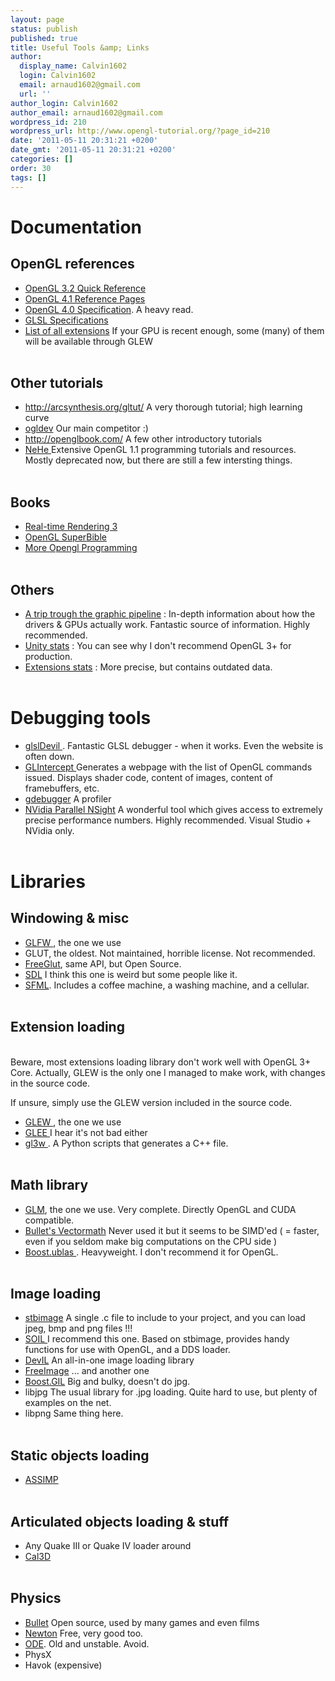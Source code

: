 ```yaml
---
layout: page
status: publish
published: true
title: Useful Tools &amp; Links
author:
  display_name: Calvin1602
  login: Calvin1602
  email: arnaud1602@gmail.com
  url: ''
author_login: Calvin1602
author_email: arnaud1602@gmail.com
wordpress_id: 210
wordpress_url: http://www.opengl-tutorial.org/?page_id=210
date: '2011-05-11 20:31:21 +0200'
date_gmt: '2011-05-11 20:31:21 +0200'
categories: []
order: 30
tags: []
---
```

<h1>Documentation</h1><p></p>
<h2>OpenGL references</h2></p>
<ul>
<li><a href="http://www.khronos.org/files/opengl-quick-reference-card.pdf">OpenGL 3.2 Quick Reference</a></li>
<li><a href="http://www.opengl.org/sdk/docs/man4/">OpenGL 4.1 Reference Pages</a></li>
<li><a href="http://www.opengl.org/registry/doc/glspec40.core.20100311.pdf">OpenGL 4.0 Specification</a>. A heavy read.</li>
<li><a href="http://www.opengl.org/registry/doc/GLSLangSpec.4.10.6.clean.pdf">GLSL Specifications</a></li>
<li><a href="http://www.opengl.org/registry/">List of all extensions</a> If your GPU is recent enough, some (many) of them will be available through GLEW</li><br />
</ul></p>
<h2>Other tutorials</h2></p>
<ul>
<li><a href="http://arcsynthesis.org/gltut/" target="_blank">http://arcsynthesis.org/gltut/</a> A very thorough tutorial; high learning curve</li>
<li><a href="http://ogldev.atspace.co.uk/index.html">ogldev</a> Our main competitor :)</li>
<li><a href="http://openglbook.com/">http://openglbook.com/</a> A few other introductory tutorials</li>
<li><a href="http://nehe.gamedev.net/">NeHe </a>Extensive OpenGL 1.1 programming tutorials and resources. Mostly deprecated now, but there are still a few intersting things.</li><br />
</ul></p>
<h2>Books</h2></p>
<ul>
<li><a href="http://www.realtimerendering.com/">Real-time Rendering 3</a></li>
<li><a href="http://www.openglsuperbible.com/">OpenGL SuperBible</a></li>
<li><a href="http://glbook.gamedev.net/GLBOOK/glbook.gamedev.net/moglgp/index.html">More Opengl Programming</a></li><br />
</ul></p>
<h2>Others</h2></p>
<ul>
<li><a href="http://fgiesen.wordpress.com/2011/07/09/a-trip-through-the-graphics-pipeline-2011-index/">A trip trough the graphic pipeline</a> : In-depth information about how the drivers &amp; GPUs actually work. Fantastic source of information. Highly recommended.</li>
<li><a href="http://stats.unity3d.com/web/gpu.html">Unity stats</a> : You can see why I don't recommend OpenGL 3+ for production.</li>
<li><a href="http://feedback.wildfiregames.com/report/opengl/">Extensions stats</a> : More precise, but contains outdated data.</li><br />
</ul></p>
<h1>Debugging tools</h1></p>
<ul>
<li><a href="http://cumbia.informatik.uni-stuttgart.de/glsldevil/" target="_blank">glslDevil </a>. Fantastic GLSL debugger - when it works. Even the website is often down.</li>
<li><a href="http://glintercept.nutty.org/" target="_blank">GLIntercept </a>Generates a webpage with the list of OpenGL commands issued. Displays shader code, content of images, content of framebuffers, etc.</li>
<li><a href="http://www.gremedy.com/" target="_blank">gdebugger</a> A profiler</li>
<li><a href="http://developer.nvidia.com/nvidia-parallel-nsight">NVidia Parallel NSight</a> A wonderful tool which gives access to extremely precise performance numbers. Highly recommended. Visual Studio + NVidia only.</li><br />
</ul></p>
<h1>Libraries</h1></p>
<h2>Windowing &amp; misc</h2></p>
<ul>
<li><a href="http://www.glfw.org/">GLFW </a>, the one we use</li>
<li>GLUT, the oldest. Not maintained, horrible license. Not recommended.</li>
<li><a href="http://freeglut.sourceforge.net/">FreeGlut</a>, same API, but Open Source.</li>
<li><a href="http://www.libsdl.org/">SDL</a> I think this one is weird but some people like it.</li>
<li><a href="http://www.sfml-dev.org/index-fr.php">SFML</a>. Includes a coffee machine, a washing machine, and a cellular.</li><br />
</ul></p>
<h2>Extension loading</h2><br />
Beware, most extensions loading library don't work well with OpenGL 3+ Core. Actually, GLEW is the only one I managed to make work, with changes in the source code.</p>
<p>If unsure, simply use the GLEW version included in the source code.</p>
<ul>
<li><a href="http://glew.sourceforge.net/">GLEW </a>, the one we use</li>
<li><a href="http://elf-stone.com/glee.php">GLEE </a>I hear it's not bad either</li>
<li><a href="https://github.com/skaslev/gl3w/wiki">gl3w </a>. A Python scripts that generates a C++ file.</li><br />
</ul></p>
<h2>Math library</h2></p>
<ul>
<li><a href="http://glm.g-truc.net/">GLM</a>, the one we use. Very complete. Directly OpenGL and CUDA compatible.</li>
<li><a href="http://bulletphysics.com/Bullet/BulletFull/">Bullet's Vectormath</a> Never used it but it seems to be SIMD'ed ( = faster, even if you seldom make big computations on the CPU side )</li>
<li><a href="http://www.boost.org/">Boost.ublas </a>. Heavyweight. I don't recommend it for OpenGL.</li><br />
</ul></p>
<h2>Image loading</h2></p>
<ul>
<li><a href="http://nothings.org/">stbimage</a> A single .c file to include to your project, and you can load jpeg, bmp and png files !!!</li>
<li><a title="SOIL" href="http://www.lonesock.net/soil.html">SOIL </a>I recommend this one. Based on stbimage, provides handy functions for use with OpenGL, and a DDS loader.</li>
<li><a href="http://openil.sourceforge.net/" target="_blank">DevIL</a> An all-in-one image loading library</li>
<li><a href="http://freeimage.sourceforge.net/">FreeImage</a> ... and another one</li>
<li><a href="http://www.boost.org/">Boost.GIL</a> Big and bulky, doesn't do jpg.</li>
<li>libjpg The usual library for .jpg loading. Quite hard to use, but plenty of examples on the net.</li>
<li>libpng Same thing here.</li><br />
</ul></p>
<h2>Static objects loading</h2></p>
<ul>
<li><a href="http://assimp.sourceforge.net/" target="_blank">ASSIMP </a></li><br />
</ul></p>
<h2>Articulated objects loading &amp; stuff</h2></p>
<ul>
<li>Any Quake III or Quake IV loader around</li>
<li><a href="http://gna.org/projects/cal3d/" target="_blank">Cal3D</a></li><br />
</ul></p>
<h2>Physics</h2></p>
<ul>
<li><a href="http://bulletphysics.org/wordpress/" target="_blank">Bullet</a> Open source, used by many games and even films</li>
<li><a href="http://newtondynamics.com/forum/newton.php" target="_blank">Newton</a> Free, very good too.</li>
<li><a href="http://www.ode.org/" target="_blank">ODE</a>. Old and unstable. Avoid.</li>
<li>PhysX</li>
<li>Havok (expensive)</li><br />
</ul></p>
